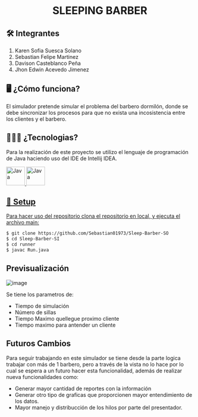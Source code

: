<h1 align="center">
  <br>
 
  <br>
  SLEEPING BARBER
  <br>
</h1>


## 🛠️ Integrantes
1. Karen Sofia Suesca Solano
2. Sebastian Felipe Martinez
3. Davison Casteblanco Peña
4. Jhon Edwin Acevedo Jimenez


## 🖥️ ¿Cómo funciona?

El simulador pretende simular el problema del barbero dormilón, donde se debe sincronizar los procesos para que no exista una incosistencia entre los clientes y el barbero. 

## 🧑🏽‍💻 ¿Tecnologias?
Para la realización de este proyecto se utilizo el lenguaje de programación de Java haciendo uso del IDE de Intellij IDEA. 

  <a href="https://es.reactjs.org/">
    <img src="https://cdn-icons-png.flaticon.com/512/226/226777.png"
         alt="Java" width="50"> 
     
  <a href="https://es.reactjs.org/">
    <img src="https://seeklogo.com/images/I/intellij-idea-logo-F0395EF783-seeklogo.com.png"
         alt="Java" width="50"> 
  
  
## 🔧 Setup

Para hacer uso del repositorio clona el repositorio en local, y ejecuta el archivo main:
    
```sh
$ git clone https://github.com/Sebastian01973/Sleep-Barber-SO
$ cd Sleep-Barber-SI
$ cd runner
$ javac Run.java
```


## Previsualización 

![image](https://user-images.githubusercontent.com/67921068/206081565-f7ce2bcb-c3f9-44fa-a406-5bf0f95427ce.png)

Se tiene los parametros de:
- Tiempo de simulación
- Número de sillas
- Tiempo Maximo quellegue proximo cliente
- Tiempo maximo para antender un cliente


## Futuros Cambios

Para seguir trabajando en este simulador se tiene desde la parte logica trabajar con más de 1 barbero, pero a través de la vista no lo hace por lo cual se espera a un futuro hacer esta funcionalidad, además de realizar nueva funcionalidades como:
- Generar mayor cantidad de reportes con la información
- Generar otro tipo de graficas que proporcionen mayor entendimiento de los datos.
- Mayor manejo y distribucción de los hilos por parte del presentador. 

         
         
         
